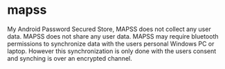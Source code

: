 # mapss
My Android Password Secured Store, MAPSS does not collect any user data.
MAPSS does not share any user data.
MAPSS may require bluetooth permissions to synchronize data with the users personal Windows PC or laptop.
However this synchronization is only done with the users consent and synching is over an encrypted channel.
